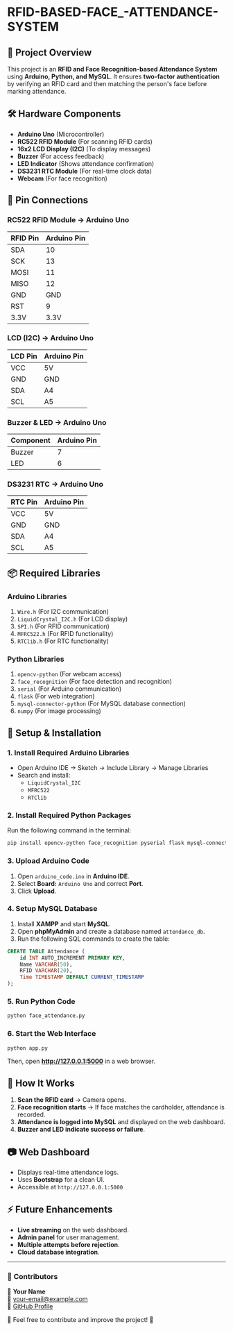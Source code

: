# RFID-BASED-FACE_-ATTENDANCE-SYSTEM

## 📌 Project Overview
This project is an **RFID and Face Recognition-based Attendance System** using **Arduino, Python, and MySQL**. It ensures **two-factor authentication** by verifying an RFID card and then matching the person's face before marking attendance.

## 🛠 Hardware Components
- **Arduino Uno** (Microcontroller)
- **RC522 RFID Module** (For scanning RFID cards)
- **16x2 LCD Display (I2C)** (To display messages)
- **Buzzer** (For access feedback)
- **LED Indicator** (Shows attendance confirmation)
- **DS3231 RTC Module** (For real-time clock data)
- **Webcam** (For face recognition)

## 🔌 Pin Connections
### **RC522 RFID Module → Arduino Uno**
| RFID Pin | Arduino Pin |
|----------|------------|
| SDA      | 10         |
| SCK      | 13         |
| MOSI     | 11         |
| MISO     | 12         |
| GND      | GND        |
| RST      | 9          |
| 3.3V     | 3.3V       |

### **LCD (I2C) → Arduino Uno**
| LCD Pin | Arduino Pin |
|---------|------------|
| VCC     | 5V         |
| GND     | GND        |
| SDA     | A4         |
| SCL     | A5         |

### **Buzzer & LED → Arduino Uno**
| Component | Arduino Pin |
|-----------|------------|
| Buzzer    | 7          |
| LED       | 6          |

### **DS3231 RTC → Arduino Uno**
| RTC Pin | Arduino Pin |
|---------|------------|
| VCC     | 5V         |
| GND     | GND        |
| SDA     | A4         |
| SCL     | A5         |

## 📦 Required Libraries
### **Arduino Libraries**
1. `Wire.h` (For I2C communication)
2. `LiquidCrystal_I2C.h` (For LCD display)
3. `SPI.h` (For RFID communication)
4. `MFRC522.h` (For RFID functionality)
5. `RTClib.h` (For RTC functionality)

### **Python Libraries**
1. `opencv-python` (For webcam access)
2. `face_recognition` (For face detection and recognition)
3. `serial` (For Arduino communication)
4. `flask` (For web integration)
5. `mysql-connector-python` (For MySQL database connection)
6. `numpy` (For image processing)

## 🚀 Setup & Installation
### **1. Install Required Arduino Libraries**
- Open Arduino IDE → Sketch → Include Library → Manage Libraries
- Search and install:
  - `LiquidCrystal_I2C`
  - `MFRC522`
  - `RTClib`

### **2. Install Required Python Packages**
Run the following command in the terminal:
```sh
pip install opencv-python face_recognition pyserial flask mysql-connector-python numpy
```

### **3. Upload Arduino Code**
1. Open `arduino_code.ino` in **Arduino IDE**.
2. Select **Board:** `Arduino Uno` and correct **Port**.
3. Click **Upload**.

### **4. Setup MySQL Database**
1. Install **XAMPP** and start **MySQL**.
2. Open **phpMyAdmin** and create a database named `attendance_db`.
3. Run the following SQL commands to create the table:
```sql
CREATE TABLE Attendance (
    id INT AUTO_INCREMENT PRIMARY KEY,
    Name VARCHAR(50),
    RFID VARCHAR(20),
    Time TIMESTAMP DEFAULT CURRENT_TIMESTAMP
);
```

### **5. Run Python Code**
```sh
python face_attendance.py
```

### **6. Start the Web Interface**
```sh
python app.py
```
Then, open **http://127.0.0.1:5000** in a web browser.

## 📝 How It Works
1. **Scan the RFID card** → Camera opens.
2. **Face recognition starts** → If face matches the cardholder, attendance is recorded.
3. **Attendance is logged into MySQL** and displayed on the web dashboard.
4. **Buzzer and LED indicate success or failure**.

## 📷 Web Dashboard
- Displays real-time attendance logs.
- Uses **Bootstrap** for a clean UI.
- Accessible at `http://127.0.0.1:5000`

## ⚡ Future Enhancements
- **Live streaming** on the web dashboard.
- **Admin panel** for user management.
- **Multiple attempts before rejection**.
- **Cloud database integration**.

---
### 🎯 **Contributors**
👤 **Your Name**  
📧 your-email@example.com  
🔗 [GitHub Profile](https://github.com/your-github)

📢 Feel free to contribute and improve the project! 🚀


